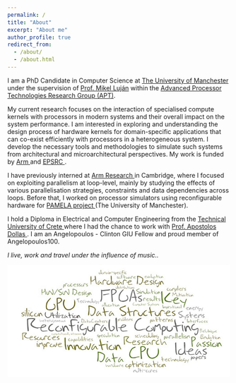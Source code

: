 ```yaml
---
permalink: /
title: "About"
excerpt: "About me"
author_profile: true
redirect_from:
  - /about/
  - /about.html
---
```


I am a PhD Candidate in Computer Science at <a href="https://www.manchester.ac.uk/">The University of Manchester</a> under the supervision of
<a href="http://apt.cs.manchester.ac.uk/people/mlujan/">Prof. Mikel Luján</a> within the <a href="http://apt.cs.manchester.ac.uk/"> Advanced Processor Technologies Research Group (APT)</a>.

My current research focuses on the interaction of specialised compute kernels with processors in modern systems and their overall impact on the system performance. I am interested in exploring and understanding the design process of hardware kernels for domain-specific applications that can co-exist efficiently with processors in a heterogeneous system. I develop the necessary tools and methodologies to simulate such systems from architectural and microarchitectural perspectives. My work is funded by <a href="https://www.arm.com/ "> Arm </a> and <a href="https://epsrc.ukri.org/"> EPSRC </a>.

I have previously interned at <a href="https://www.arm.com/resources/research"> Arm Research </a> in Cambridge, where I focused on exploiting parallelism at loop-level, mainly by studying the effects of various parallelisation strategies, constraints and data dependencies across loops. Before that, I worked on processor simulators using reconfigurable hardware for <a href="https://apt.cs.manchester.ac.uk/projects/PAMELA/partners/index.html "> PAMELA project </a> (The University of Manchester).

I hold a Diploma in Electrical and Computer Engineering from the <a href="https://www.tuc.gr/index.php?id=5397"> Technical University of Crete </a> where I had the chance to work with <a href="https://www.ece.tuc.gr/index.php?id=4531&tx_tuclabspersonnel_list%5Bperson%5D=289&tx_tuclabspersonnel_list%5Baction%5D=person&tx_tuclabspersonnel_list%5Bcontroller%5D=List"> Prof. Apostolos Dollas </a>. I am an Angelopoulos - Clinton GIU Fellow and proud member of Angelopoulos100.




<i>I live, work and travel under the influence of music..</i>


![fpga_cloud_words](fpga.png)